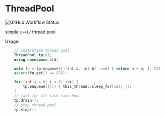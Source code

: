 # ThreadPool

![GitHub Workflow Status](https://img.shields.io/github/workflow/status/middzwb/ThreadPool/build?style=flat-square&logo=appveyor)

simple `c++17` thread pool

Usage:

```c++
    // initialize thread pool
    ThreadPool tp(8);
    using namespace std;

    auto fu = tp.enqueue([](int a, int b) ->int { return a + b; }, 123, 456);
    assert(fu.get() == 579);

    for (int i = 0; i < 8; ++i) {
        tp.enqueue([]() { this_thread::sleep_for(1s); });
    }
    // wait for all task finished.
    tp.drain();
    // stop thread pool
    tp.stop();
```

